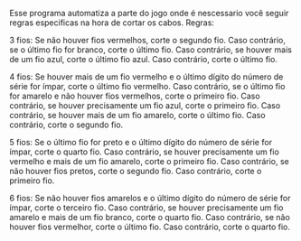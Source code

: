 ﻿
Esse programa automatiza a parte do jogo onde é nescessario
você seguir regras especificas na hora de cortar os cabos.
Regras:


3 fios:	
	Se não houver fios vermelhos, corte o segundo fio.
	Caso contrário, se o último fio for branco, corte o último fio.
	Caso contrário, se houver mais de um fio azul, corte o último fio azul.
	Caso contrário, corte o último fio.


4 fios:
	Se houver mais de um fio vermelho e o último dígito do número de série for ímpar, corte o último fio vermelho.
	Caso contrário, se o último fio for amarelo e não houver fios vermelhos, corte o primeiro fio.
	Caso contrário, se houver precisamente um fio azul, corte o primeiro fio.
	Caso contrário, se houver mais de um fio amarelo, corte o último fio.
	Caso contrário, corte o segundo fio.


5 fios:
	Se o último fio for preto e o último dígito do número de série for ímpar, corte o quarto fio.
	Caso contrário, se houver precisamente um fio vermelho e mais de um fio amarelo, corte o primeiro fio.
	Caso contrário, se não houver fios pretos, corte o segundo fio.
	Caso contrário, corte o primeiro fio.


6 fios:
	Se não houver fios amarelos e o último dígito do número de série for ímpar, corte o terceiro fio.
	Caso contrário, se houver precisamente um fio amarelo e mais de um fio branco, 	corte o quarto fio.
	Caso contrário, se não houver fios vermelhor, corte o último fio.
	Caso contrário, corte o quarto fio.
